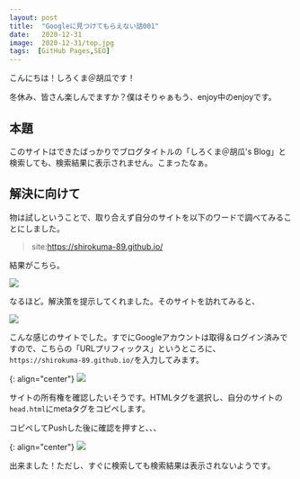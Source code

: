 ```yaml
---
layout: post
title:  "Googleに見つけてもらえない話001"
date:   2020-12-31
image:  2020-12-31/top.jpg
tags:  [GitHub Pages,SEO]
---
```

こんにちは！しろくま＠胡瓜です！

冬休み、皆さん楽しんでますか？僕はそりゃぁもう、enjoy中のenjoyです。

## 本題

このサイトはできたばっかりでブログタイトルの「しろくま＠胡瓜's Blog」と検索しても、検索結果に表示されません。こまったなぁ。

## 解決に向けて

物は試しということで、取り合えず自分のサイトを以下のワードで調べてみることにしました。

> site:https://shirokuma-89.github.io/

結果がこちら。

![]({{site.baseurl}}/img/2020-12-31/001.png)

なるほど。解決策を提示してくれました。そのサイトを訪れてみると、

![]({{site.baseurl}}/img/2020-12-31/002.png)

こんな感じのサイトでした。すでにGoogleアカウントは取得＆ログイン済みですので、こちらの「URLプリフィックス」というところに、`https://shirokuma-89.github.io/`を入力してみます。

{: align="center"}
![]({{site.baseurl}}/img/2020-12-31/003.png)

サイトの所有権を確認したいそうです。HTMLタグを選択し、自分のサイトの`head.html`にmetaタグをコピペします。

コピペしてPushした後に確認を押すと、、、

{: align="center"}
![]({{site.baseurl}}/img/2020-12-31/004.png)

出来ました！ただし、すぐに検索しても検索結果は表示されないようです。


<!-- {% highlight c %}
int main(void){
  return 0;
}
{% endhighlight %} -->


